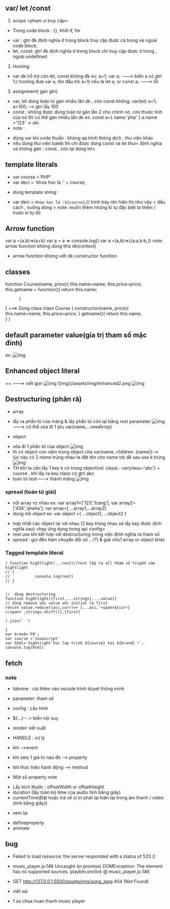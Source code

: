 ## var/ let /const
1. scope <pham vi truy cập>
- Trong code block : {}, khối if, for
+ var : gtri đk định nghĩa ở trong block truy cập được cả trong và ngoài code block;
+ let, const:  gtri đk định nghĩa ở trong block chỉ truy cập được ở trong , ngoài undefined
2. Hosting:
- var dk hỗ trợ còn let, const không đk
ex: a=1;
var a; ---> biến a có gtri 1;( hosting đưa var a, lên đầu trk a=1)
nếu là let a; or const a; ---> lỗi

3. assignment( gán gtri)
+ var, let dùng toán tử gán nhiều lân dk , còn const không;
var(let) a=1;
a=100;
--> gtri lấy 100
+ const : không được dùng toán tử gán lần 2 cho chính nó, còn thuộc tính của nó thì có thể gán nhiều lần dk
ex: const a={
          name:'php'
}
a.name ='123' -> oki
+ note :
- dùng var khi code thuần : không qa trình thông dịch , thư viện khác
- nếu dùng thư viên baleb thì chỉ được dùng const và let thui< định nghia và không gán : const , còn lại dùng let>
## template literals
- var course ='PHP'
- var deci = 'khoa hoc là :' + course;
+ dùng template string:
- var deci = `khoa hoc là :${course}`;// trình bày ntn hiện thị như vậy < dấu cách , xuống dòng >
note: muốn thêm những kí tự đặc biệt ta thêm / trươc kí tự đó
## Arrow function
var a =(a,b)=>(a+b)
var a = a => console.log()
var a =(a,b)=>({a:a,b:b,})
note: arrow function không dùng this dk(context)
   - arrow function không viết dk constructor function
## classes
function Course(name, price){
          this.name=name;
          this.price=price;
          this.getname = function(){
                    return this.name;

          }
}
===> Dùng class
class Course {
          constructor(name, price){
                   this.name=name;
                   this.price=price; 
          }
          getname(){
                return this.name;    
          }
}
## default parameter value(gia trị tham số mặc đinh)
ex:
![img](/assets/img/Screenshot%20from%202022-05-25%2016-24-51.png)
## Enhanced object literal
++ ---> viết gọn
![img](/assets/img/anhancedobjcetliterals.png)
![img](/assets/img/enhanced2.png
![img](/assets/img/enhance3.png)

## Destructuring (phân rã)
+ array
- lấy ra phần tử của mảng & lấy phần tử còn lại bằng rest parameter
![img](/assets/img/destructuring1.png)
---> có thể xóa đi 1 ptu var(name,...newArray)
+ object
- xóa đi 1 phần tử của object
![img](/assets/img/delete1valuearray1.png)
- th có object con nằm trong object cha
var(name, children: {name})--> lúc này có 2 name trùng nhau ta đặt tên cho name trk để sau use k trùng
![img](/assets/img/destructuring3.png)
- TH khi ta cần lấy 1 key k có trong object(vd: class) :
var(class='abc') = course , khi lấy ra key class có gtri abc
- toán tử rest---> thành mảng
![img](/assets/img/toan%20tu%20rest.png)
### spread (toán tử giải)
- nối array vz nhau
ex: var array1=['123','trang'];
    var array2=['456','ahaha'];
    var array=[ ...array1,...array2]
- dùng nối object
ex:
 var object ={
           ...object1,
           ...object2
 }
+ hợp nhất các object lại với nhau (2 key trùng nhau sẽ lấy key được định nghĩa sau)
  <hay ứng dụng trong api config>
+ rest use khi kết hợp với destructuring trong việc định nghĩa ra tham số
+ spread : gọi đến hàm chuyển đối số ...(?) & giải cho1 array or object khác
### Tagged template literal
```
/ function hightlight(...rest)//rest lấy ra all tham số truyền vào hightlight
// {
//           console.log(rest)
// }


//  dùng destructuring
function hightlight([first,...strings],...value){
// dùng reduce với value với initial là first
return value.reduce((acc,curr)=> [...acc,`<span>${curr}</span>`,strings.shift()],[first]

).join(' ')

}
var brand='F8';
var course ='Javascript'
var html= hightlight`hoc lap trinh ${course} tai ${brand} !`;
console.log(html)
```
## fetch


### note
+ tabnine : cài thêm vào vscode trình duyet thông minh
+ parameter: tham số
+ config : cấu hình
+ ${...}--.> biến nội suy
+ render: kết xuất
+ HANDLE : xử lý


+ khi -->event
+ khi xets 1 giá trị nào đó --> property
+ khi thực hiện hành động --> method

+ Một số property note
- Lấy kích thước : offsetWidth or offsetHeight 
- duration (lấy toàn bộ time của audio tính bằng giây)
- currentTime(Đặt hoặc trả về vị trí phát lại hiện tại trong âm thanh / video (tính bằng giây))

+ xem lại
- defineproperty
- animate 

## bug
+ Failed to load resource: the server responded with a status of 523 ()
+ music_player.js:146 Uncaught (in promise) DOMException: The element has no supported sources.
playbtn.onclick @ music_player.js:146
+ GET http://127.0.0.1:5500/assets/img/song_jpeg 404 (Not Found)
+ viết sai 

+ 1 so chua hoan thanh music player




